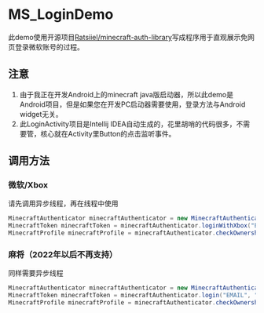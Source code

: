 # MS_LoginDemo
此demo使用开源项目[Ratsiiel/minecraft-auth-library](https://github.com/Ratsiiel/minecraft-auth-library)写成程序用于直观展示免网页登录微软账号的过程。  
## 注意
1. 由于我正在开发Android上的minecraft java版启动器，所以此demo是Android项目，但是如果您在开发PC启动器需要使用，登录方法与Android widget无关。  
2. 此LoginActivity项目是Intellij IDEA自动生成的，花里胡哨的代码很多，不需要管，核心就在Activity里Button的点击监听事件。  
## 调用方法
### 微软/Xbox
请先调用异步线程，再在线程中使用  
```java
MinecraftAuthenticator minecraftAuthenticator = new MinecraftAuthenticator();
MinecraftToken minecraftToken = minecraftAuthenticator.loginWithXbox("EMAIL", "PASSWORD");
MinecraftProfile minecraftProfile = minecraftAuthenticator.checkOwnership(minecraftToken);
```
### 麻将（2022年以后不再支持）
同样需要异步线程  
```java
MinecraftAuthenticator minecraftAuthenticator = new MinecraftAuthenticator();
MinecraftToken minecraftToken = minecraftAuthenticator.login("EMAIL", "PASSWORD");
MinecraftProfile minecraftProfile = minecraftAuthenticator.checkOwnership(minecraftToken);
```
